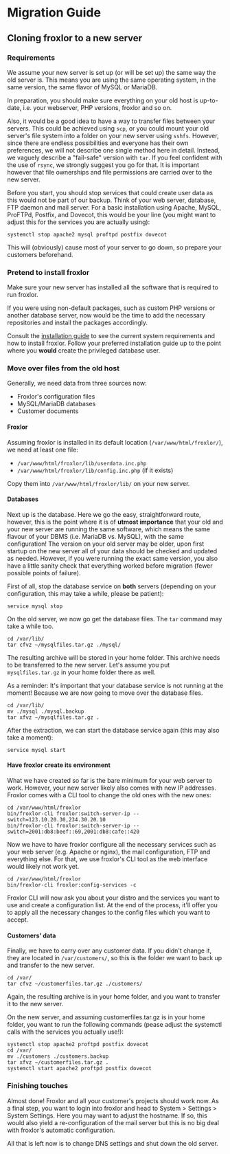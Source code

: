 <script setup>

</script>
# Migration Guide

## Cloning froxlor to a new server

### Requirements
We assume your new server is set up (or will be set up) the same way the old server is. This means you are using the same operating system, in the same version, the same flavor of MySQL or MariaDB.

In preparation, you should make sure everything on your old host is up-to-date, i.e. your webserver, PHP versions, froxlor and so on.

Also, it would be a good idea to have a way to transfer files between your servers. This could be achieved using `scp`, or you could mount your old server's file system into a folder on your new server using `sshfs`. However, since there are endless possibilities and everyone has their own preferences, we will not describe one single method here in detail. Instead, we vaguely describe a "fail-safe" version with `tar`. If you feel confident with the use of `rsync`, we strongly suggest you go for that. It is important however that file ownerships and file permissions are carried over to the new server.

Before you start, you should stop services that could create user data as this would not be part of our backup. Think of your web server, database, FTP daemon and mail server. For a basic installation using Apache, MySQL, ProFTPd, Postfix, and Dovecot, this would be your line (you might want to adjust this for the services you are actually using):
```shell
systemctl stop apache2 mysql proftpd postfix dovecot
```

This will (obviously) cause most of your server to go down, so prepare your customers beforehand.

### Pretend to install froxlor
Make sure your new server has installed all the software that is required to run froxlor.

If you were using non-default packages, such as custom PHP versions or another database server, now would be the time to add the necessary repositories and install the packages accordingly.

Consult the [installation guide](../installation/) to see the current system requirements and how to install froxlor. Follow your preferred installation guide up to the point where you **would** create the privileged database user.

### Move over files from the old host
Generally, we need data from three sources now:
* Froxlor's configuration files
* MySQL/MariaDB databases
* Customer documents

#### Froxlor
Assuming froxlor is installed in its default location (`/var/www/html/froxlor/`), we need at least one file:
* `/var/www/html/froxlor/lib/userdata.inc.php`
* `/var/www/html/froxlor/lib/config.inc.php` (if it exists)

Copy them into `/var/www/html/froxlor/lib/` on your new server.

#### Databases
Next up is the database. Here we go the easy, straightforward route, however, this is the point where it is of **utmost importance** that your old and your new server are running the same software, which means the same flavour of your DBMS (i.e. MariaDB vs. MySQL), with the same configuration! The version on your old server may be older, upon first startup on the new server all of your data should be checked and updated as needed. However, if you were running the exact same version, you also have a little sanity check that everything worked before migration (fewer possible points of failure).

First of all, stop the database service on **both** servers (depending on your configuration, this may take a while, please be patient):
```shell
service mysql stop
```

On the old server, we now go get the database files. The `tar` command may take a while too.
```shell
cd /var/lib/
tar cfvz ~/mysqlfiles.tar.gz ./mysql/
```

The resulting archive will be stored in your home folder. This archive needs to be transferred to the new server. Let's assume you put `mysqlfiles.tar.gz` in your home folder there as well.

As a reminder: It's important that your database service is not running at the moment! Because we are now going to move over the database files.
```shell
cd /var/lib/
mv ./mysql ./mysql.backup
tar xfvz ~/mysqlfiles.tar.gz .
```

After the extraction, we can start the database service again (this may also take a moment):
```shell
service mysql start
```

#### Have froxlor create its environment
What we have created so far is the bare minimum for your web server to work. However, your new server likely also comes with new IP addresses. Froxlor comes with a CLI tool to change the old ones with the new ones:
```shell
cd /var/www/html/froxlor
bin/froxlor-cli froxlor:switch-server-ip --switch=123.10.20.30,234.30.20.10
bin/froxlor-cli froxlor:switch-server-ip --switch=2001:db8:beef::69,2001:db8:cafe::420
```

Now we have to have froxlor configure all the necessary services such as your web server (e.g. Apache or nginx), the mail configuration, FTP and everything else. For that, we use froxlor's CLI tool as the web interface would likely not work yet.
```shell
cd /var/www/html/froxlor
bin/froxlor-cli froxlor:config-services -c
```

Froxlor CLI will now ask you about your distro and the services you want to use and create a configuration list. At the end of the process, it'll offer you to apply all the necessary changes to the config files which you want to accept.

#### Customers' data
Finally, we have to carry over any customer data. If you didn't change it, they are located in `/var/customers/`, so this is the folder we want to back up and transfer to the new server.
```shell
cd /var/
tar cfvz ~/customerfiles.tar.gz ./customers/
```

Again, the resulting archive is in your home folder, and you want to transfer it to the new server.

On the new server, and assuming customerfiles.tar.gz is in your home folder, you want to run the following commands (pease adjust the systemctl calls with the services you actually use!):
```shell
systemctl stop apache2 proftpd postfix dovecot
cd /var/
mv ./customers ./customers.backup
tar xfvz ~/customerfiles.tar.gz .
systemctl start apache2 proftpd postfix dovecot
```

### Finishing touches
Almost done! Froxlor and all your customer's projects should work now. As a final step, you want to login into froxlor and head to System > Settings > System Settings. Here you may want to adjust the hostname. If so, this would also yield a re-configuration of the mail server but this is no big deal with froxlor's automatic configuration.

All that is left now is to change DNS settings and shut down the old server.